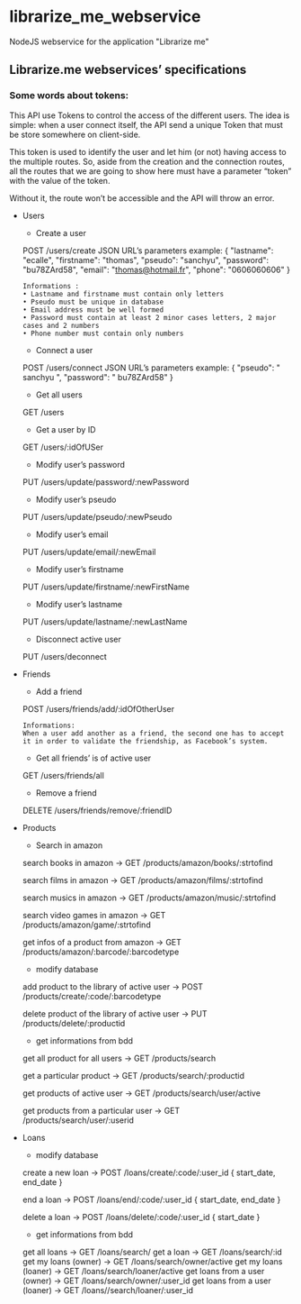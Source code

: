 # librarize_me_webservice
NodeJS webservice for the application "Librarize me"

## Librarize.me webservices’ specifications

### Some words about tokens:

This API use Tokens to control the access of the different users.
The idea is simple: when a user connect itself, the API send a unique Token that must be store somewhere on client-side.

This token is used to identify the user and let him (or not) having access to the multiple routes.
So, aside from the creation and the connection routes, all the routes that we are going to show here must have a parameter “token” with the value of the token.

Without it, the route won’t be accessible and the API will throw an error. 


* Users
	* Create a user

  POST
      /users/create
      JSON URL’s parameters example:
      {
        "lastname": "ecalle",
        "firstname": "thomas",
        "pseudo": "sanchyu",
        "password": "bu78ZArd58",
        "email": "thomas@hotmail.fr",
        "phone": "0606060606"
      }

      Informations : 
      •	Lastname and firstname must contain only letters
      •	Pseudo must be unique in database
      •	Email address must be well formed
      •	Password must contain at least 2 minor cases letters, 2 major cases and 2 numbers
      •	Phone number must contain only numbers

  * Connect a user

  POST
      /users/connect
      JSON URL’s parameters example:
      {
        "pseudo": " sanchyu ",
        "password": " bu78ZArd58"
      }

  * Get all users

  GET
      /users


  * Get a user by ID

  GET
      /users/:idOfUSer

  * Modify user’s password

  PUT
      /users/update/password/:newPassword

  * Modify user’s pseudo

  PUT
      /users/update/pseudo/:newPseudo

  * Modify user’s email

  PUT
      /users/update/email/:newEmail

  * Modify user’s firstname

  PUT
      /users/update/firstname/:newFirstName

  * Modify user’s lastname

  PUT
      /users/update/lastname/:newLastName

  * Disconnect active user

  PUT
      /users/deconnect







* Friends

  * Add a friend

  POST
      /users/friends/add/:idOfOtherUser

      Informations:
      When a user add another as a friend, the second one has to accept it in order to validate the friendship, as Facebook’s system.

  * Get all friends’ is of active user

  GET
      /users/friends/all




  * Remove a friend

  DELETE
      /users/friends/remove/:friendID

		



* Products
	
	* Search in amazon

  search books in amazon →
    GET
    /products/amazon/books/:strtofind

  search films in amazon →
    GET
    /products/amazon/films/:strtofind

  search musics in amazon →
    GET
    /products/amazon/music/:strtofind

  search video games in amazon →
    GET
    /products/amazon/game/:strtofind

  get infos of a product from amazon →
    GET
    /products/amazon/:barcode/:barcodetype

	* modify database

	add product to the library of active user →
	    POST
	    /products/create/:code/:barcodetype

	delete product of the library of active user →
	    PUT
	    /products/delete/:productid

	* get informations from bdd
	
	get all product for all users →
			GET
			/products/search

	get a particular product →
			GET
			/products/search/:productid

	get products of active user →
			GET
			/products/search/user/active

	get products from a particular user →
			GET
			/products/search/user/:userid

* Loans
	
	* modify database

	create a new loan →
	    POST
	    /loans/create/:code/:user_id { start_date, end_date }
	    
	end a loan →
	    POST
	    /loans/end/:code/:user_id { start_date, end_date }
	    
	delete a loan →
	    POST
	    /loans/delete/:code/:user_id { start_date }

	* get informations from bdd

	get all loans →
	    GET
	    /loans/search/
	get a loan →
	    GET
	    /loans/search/:id
	get my loans (owner) →
	    GET
	    /loans/search/owner/active
	get my loans (loaner) →
	    GET
	    /loans/search/loaner/active
	get loans from a user (owner) →
	    GET
	    /loans/search/owner/:user_id
	get loans from a user (loaner) →
	    GET
	    /loans//search/loaner/:user_id


